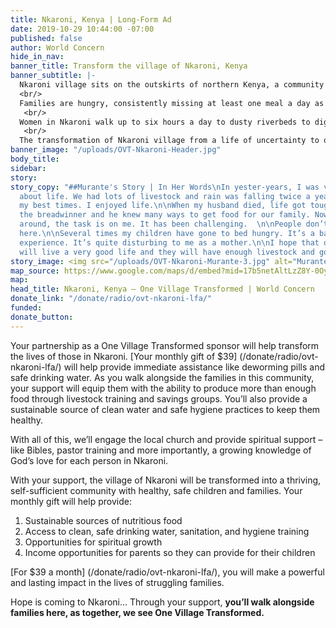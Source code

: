 ```yaml
---
title: Nkaroni, Kenya | Long-Form Ad
date: 2019-10-29 10:44:00 -07:00
published: false
author: World Concern
hide_in_nav: 
banner_title: Transform the village of Nkaroni, Kenya
banner_subtitle: |-
  Nkaroni village sits on the outskirts of northern Kenya, a community steeped in tradition and struggling to provide food, healthcare and clean water for their families and livestock.<br/>
  <br/>
  Families are hungry, consistently missing at least one meal a day as they try to keep their livestock—their main source of food and income—alive without enough food and water.  <br/>
   <br/>
  Women in Nkaroni walk up to six hours a day to dusty riverbeds to dig for water—water filled with bacteria, disease, and debris. The local health clinic is rarely stocked with needed medicine, and children live with cramping bellies from drinking unclean water. And with little exposure to the Gospel, the community is searching for hope beyond themselves. The people of Nkaroni are ready for change. <br/>
   <br/>
  The transformation of Nkaroni village from a life of uncertainty to one of joyful abundance is only possible with you.
banner_image: "/uploads/OVT-Nkaroni-Header.jpg"
body_title: 
sidebar: 
story: 
story_copy: "##Murante's Story | In Her Words\nIn yester-years, I was very excited
  about life. We had lots of livestock and rain was falling twice a year. Those were
  my best times. I enjoyed life.\n\nWhen my husband died, life got tougher - he was
  the breadwinner and he knew many ways to get food for our family. Now that he isn’t
  around, the task is on me. It has been challenging.  \n\nPeople don’t get food easily
  here.\n\nSeveral times my children have gone to bed hungry. It’s a bad thing to
  experience. It’s quite disturbing to me as a mother.\n\nI hope that one day my children
  will live a very good life and they will have enough livestock and good families."
story_image: <img src="/uploads/OVT-Nkaroni-Murante-3.jpg" alt="Murante's Story" />
map_source: https://www.google.com/maps/d/embed?mid=17b5netAltLzZ8Y-0OyniDET5Qu4JqrKh&hl=en
map: 
head_title: Nkaroni, Kenya — One Village Transformed | World Concern
donate_link: "/donate/radio/ovt-nkaroni-lfa/"
funded: 
donate_button: 
---
```


Your partnership as a One Village Transformed sponsor will help transform the lives of those in Nkaroni. [Your monthly gift of $39] (/donate/radio/ovt-nkaroni-lfa/) will help provide immediate assistance like deworming pills and safe drinking water. As you walk alongside the families in this community, your support will equip them with the ability to produce more than enough food through livestock training and savings groups. You’ll also provide a sustainable source of clean water and safe hygiene practices to keep them healthy.

With all of this, we’ll engage the local church and provide spiritual support – like Bibles, pastor training and more importantly, a growing knowledge of God’s love for each person in Nkaroni. 

With your support, the village of Nkaroni will be transformed into a thriving, self-sufficient community with healthy, safe children and families. Your monthly gift will help provide:

1. Sustainable sources of nutritious food
2. Access to clean, safe drinking water, sanitation, and hygiene training
3. Opportunities for spiritual growth
4. Income opportunities for parents so they can provide for their children

[For $39 a month] (/donate/radio/ovt-nkaroni-lfa/), you will make a powerful and lasting impact in the lives of struggling families.

Hope is coming to Nkaroni... Through your support, **you’ll walk alongside families here, as together, we see One Village Transformed.**
